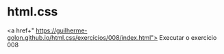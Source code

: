 # html.css

<a href+" https://guilherme-golon.github.io/html.css/exercicios/008/index.html"> Executar o exercício 008
 
